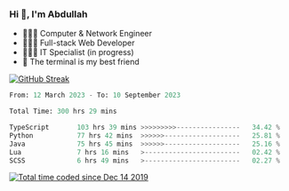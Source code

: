 <h3>Hi 👋, I'm Abdullah</h3>

- 👷🏼‍♂️ Computer & Network Engineer
- 👨🏻‍💻 Full-stack Web Developer
- 👨🏻‍💻 IT Specialist (in progress)
- 🖤 The terminal is my best friend

[![GitHub Streak](https://streak-stats.demolab.com?user=al3bad&theme=transparent&date_format=j%20M%5B%20Y%5D)](https://git.io/streak-stats)

<!--START_SECTION:waka-->

```python
From: 12 March 2023 - To: 10 September 2023

Total Time: 300 hrs 29 mins

TypeScript       103 hrs 39 mins >>>>>>>>>----------------   34.42 %
Python           77 hrs 42 mins  >>>>>>-------------------   25.81 %
Java             75 hrs 45 mins  >>>>>>-------------------   25.16 %
Lua              7 hrs 16 mins   >------------------------   02.42 %
SCSS             6 hrs 49 mins   >------------------------   02.27 %
```

<!--END_SECTION:waka-->

<p>
  <a href="https://wakatime.com/@ce2a2aac-0d6b-4d65-b864-8a4bcaf12967"><img src="https://wakatime.com/badge/user/ce2a2aac-0d6b-4d65-b864-8a4bcaf12967.svg" alt="Total time coded since Dec 14 2019" /></a>
</p>
